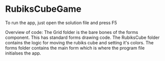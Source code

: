 # RubiksCubeGame
To run the app, just open the solution file and press F5

Overview of code:
The Grid folder is the bare bones of the forms component. This has standard forms drawing code.
The RubiksCube folder contains the logic for moving the rubiks cube and setting it's colors. 
The forms folder contains the main form which is where the program file initialses the app. 
